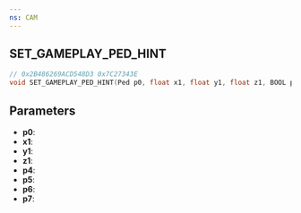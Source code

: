 ```yaml
---
ns: CAM
---
```

## SET_GAMEPLAY_PED_HINT

```c
// 0x2B486269ACD548D3 0x7C27343E
void SET_GAMEPLAY_PED_HINT(Ped p0, float x1, float y1, float z1, BOOL p4, int duration, int blendOutDuration, int blendInDuration);
```


## Parameters
* **p0**: 
* **x1**: 
* **y1**: 
* **z1**: 
* **p4**: 
* **p5**: 
* **p6**: 
* **p7**: 

